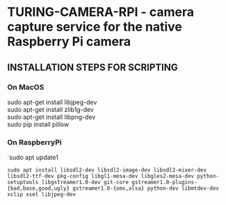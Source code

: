 # TURING-CAMERA-RPI - camera capture service for the native Raspberry Pi camera  

## INSTALLATION STEPS FOR SCRIPTING  

### On MacOS
sudo apt-get install libjpeg-dev  
sudo apt-get install zlib1g-dev  
sudo apt-get install libpng-dev  
sudo pip install pillow  

### On RaspberryPi
`sudo apt update1  
  
`sudo apt install libsdl2-dev libsdl2-image-dev libsdl2-mixer-dev libsdl2-ttf-dev pkg-config libgl1-mesa-dev libgles2-mesa-dev python-setuptools libgstreamer1.0-dev git-core gstreamer1.0-plugins-{bad,base,good,ugly} gstreamer1.0-{omx,alsa} python-dev libmtdev-dev xclip xsel libjpeg-dev`
